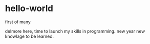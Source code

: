 # hello-world
first of many

delmore here, time to launch my skills in programming. 
new year new knowlage to be learned. 
